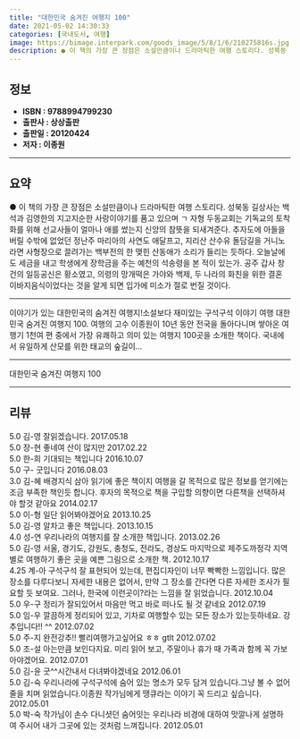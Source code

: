 ```yaml
---
title: "대한민국 숨겨진 여행지 100"
date: 2021-05-02 14:30:33
categories: [국내도서, 여행]
image: https://bimage.interpark.com/goods_image/5/8/1/6/210275816s.jpg
description: ● 이 책의 가장 큰 장점은 소설만큼이나 드라마틱한 여행 스토리다. 성북동 길상사는 백석과 김영한의 지고지순한 사랑이야기를 품고 있으며 ㄱ 자형 두동교회는 기독교의 토착화를 위해 선교사들이 얼마나 애를 썼는지 신앙의 참뜻을 되새겨준다. 추자도에 아들을 버릴 수밖에 없었던 정난주 마리아
---
```


## **정보**

- **ISBN : 9788994799230**
- **출판사 : 상상출판**
- **출판일 : 20120424**
- **저자 : 이종원**

------



## **요약**

●  이 책의 가장 큰 장점은 소설만큼이나 드라마틱한 여행 스토리다. 성북동 길상사는 백석과 김영한의 지고지순한 사랑이야기를 품고 있으며 ㄱ 자형 두동교회는 기독교의 토착화를 위해 선교사들이 얼마나 애를 썼는지 신앙의 참뜻을 되새겨준다. 추자도에 아들을 버릴 수밖에 없었던 정난주 마리아의 사연도 애달프고, 지리산 산수유 돌담길을 거니노라면 사형장으로 끌려가는 백부전의 한 맺힌 산동애가 소리가 들리는 듯하다. 오늘날에도 세금을 내고 학생에게 장학금을 주는 예천의 석송령을 본 적이 있는가. 공주 갑사 창건의 일등공신은 황소였고, 의령의 망개떡은 가야와 백제, 두 나라의 화친을 위한 결혼 이바지음식이었다는 것을 알게 되면 입가에 미소가 절로 번질 것이다.

------

이야기가 있는 대한민국의 숨겨진 여행지!소설보다 재미있는 구석구석 이야기 여행 대한민국 숨겨진 여행지 100. 여행의 고수 이종원이 10년 동안 전국을 돌아다니며 쌓아온 여행기 1천여 편 중에서 가장 유쾌하고 의미 있는 여행지 100곳을 소개한 책이다. 국내에서 유일하게 산모를 위한 태교의 숲길이... 

------


대한민국 숨겨진 여행지 100 

------


## **리뷰** 

5.0 김-영 잘읽겠습니다. 2017.05.18 <br/>5.0 장-현 좋네여 산이 많지만 2017.02.22 <br/>5.0 한-희 기대되는 책입니다 2016.10.07 <br/>5.0 구- 굿입니다 2016.08.03 <br/>3.0 김-혜 배경지식 삼아 읽기에 좋은 책이지 여행을 갈 목적으로 많은  정보를 얻기에는 조금 부족한 책인듯 합니다. 후자의 목적으로 책을 구입할 의향이면 다른책을 선택하셔야 할것 같아요 2014.02.17 <br/>5.0 이-형 일단 읽어봐야겠어요 2013.10.25 <br/>5.0 김-영 알차고 좋은 책입니다. 2013.10.15 <br/>4.0 성-연 우리나라의 여행지를 잘 소개한 책입니다. 2013.02.26 <br/>5.0 김-영 서울, 경기도, 강원도, 충청도, 전라도, 경상도 마지막으로 제주도까정각 지역별로 여행하기 좋은 곳을 예쁜 그림으로 소개한 책. 2012.10.17 <br/>4.25 계-아 구석구석 잘 표현되어 있는데, 편집디자인이 너무 빡빡한 느낌입니다. 많은 장소를 다루다보니 자세한 내용은 없어서, 만약 그 장소를 간다면 다른 자세한 조사가 필요할 듯 보여요. 그러나, 한국에 이런곳이?라는 느낌을 잘 읽었습니다. 2012.10.04 <br/>5.0 우-구 정리가 잘되있어서 마음만 먹고 바로 떠나도 될 것 같네요 2012.07.19 <br/>5.0 임-우 깔끔하게 정리되어 있고, 기차로 여행할수 있는 모든 장소가 있는듯하네요. 강추입니다!! ^^ 2012.07.02 <br/>5.0 주-지 완전강추!! 빨리여행가고싶어요 ㅎㅎ gtlt 2012.07.02 <br/>5.0 조-설 아는만큼 보인다지요. 미리 읽어 보고, 주말이나 휴가 때 가족과 함께 꼭 가보아야겠어요. 2012.07.01 <br/>5.0 김-윤 굿^^시간내서 다녀봐야겠네요 2012.06.01 <br/>5.0 김-숙 우리나라에 구석구석에 숨어 있는  명소가 모두 담겨 있습니다.그냥 볼 수 없어 줄을 치며 읽었습니다.이종원 작가님에게 땡큐라는 이야기 꼭 드리고 싶습니다. 2012.05.01 <br/>5.0 박-숙 작가님이 손수 다니셧던 숨어잇는 우리나라 비경에 대하여 맛깔나게 설명하여 주시어 내가 그곳에 있는 것처럼 느껴집니다. 2012.05.01 <br/>